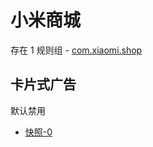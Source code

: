 # 小米商城

存在 1 规则组 - [com.xiaomi.shop](/src/apps/com.xiaomi.shop.ts)

## 卡片式广告

默认禁用

- [快照-0](https://i.gkd.li/import/12649330)
